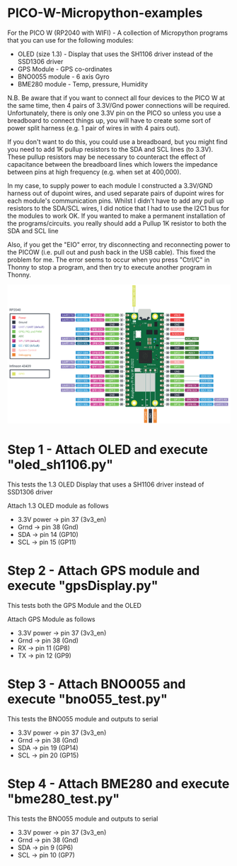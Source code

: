 # PICO-W-Micropython-examples
For the PICO W (RP2040 with WIFI) - A collection of Micropython programs that you can use for the following modules:
 - OLED (size 1.3) - Display that uses the SH1106 driver instead of the SSD1306 driver
 - GPS Module      - GPS co-ordinates
 - BNO0055 module  - 6 axis Gyro
 - BME280 module   - Temp, pressure, Humidity

N.B. Be aware that if you want to connect all four devices to the PICO W at the same time, then 4 pairs of 3.3V/Gnd power connections will be required.
Unfortunately, there is only one 3.3V pin on the PICO so unless you use a breadboard to connect things up, you will have to create some sort of power split harness (e.g. 1 pair of wires in with 4 pairs out).

If you don't want to do this, you could use a breadboard, but you might find you need to add 1K pullup resistors to the SDA and SCL lines (to 3.3V). These pullup resistors may be necessary to counteract the effect of capacitance between the breadboard lines which lowers the impedance between pins at high frequency (e.g. when set at 400,000).

In my case, to supply power to each module I constructed a 3.3V/GND harness out of dupoint wires, and used separate pairs of dupoint wires for each module's communication pins.  Whilst I didn't have to add any pull up resistors to the SDA/SCL wires, I did notice that I had to use the I2C1 bus for the modules to work OK.
If you wanted to make a permanent installation of the programs/circuits. you really should add a Pullup 1K resistor to both the SDA and SCL line 

Also, if you get the "EIO" error, try disconnecting and reconnecting power to the PICOW (i.e. pull out and push back in the USB cable). This fixed the problem for me. The error seems to occur when you press "Ctrl/C" in Thonny to stop a program, and then try to execute another program in Thonny. 

<img src="/images/picow_pinout.png" alt="PICO W Pinout"/>


# Step 1 - Attach OLED and execute "oled_sh1106.py"  
This tests the 1.3 OLED Display that uses a SH1106 driver instead of SSD1306 driver

Attach 1.3 OLED module as follows
 - 3.3V power   -> pin 37 (3v3_en)
 - Grnd         -> pin 38 (Gnd) 
 - SDA          -> pin 14 (GP10)
 - SCL          -> pin 15 (GP11)

# Step 2 - Attach GPS module and execute "gpsDisplay.py" 
This tests both the GPS Module and the OLED

Attach GPS Module as follows
 - 3.3V power   -> pin 37 (3v3_en)
 - Grnd         -> pin 38 (Gnd) 
 - RX           -> pin 11 (GP8)
 - TX           -> pin 12 (GP9)

# Step 3 - Attach BNO0055 and execute "bno055_test.py" 
This tests the BNO055 module and outputs to serial
 - 3.3V power   -> pin 37 (3v3_en)
 - Grnd         -> pin 38 (Gnd) 
 - SDA          -> pin 19 (GP14)
 - SCL          -> pin 20 (GP15)

# Step 4 - Attach BME280 and execute "bme280_test.py" 
This tests the BNO055 module and outputs to serial
 - 3.3V power   -> pin 37 (3v3_en)
 - Grnd         -> pin 38 (Gnd) 
 - SDA          -> pin  9 (GP6)
 - SCL          -> pin 10 (GP7)
